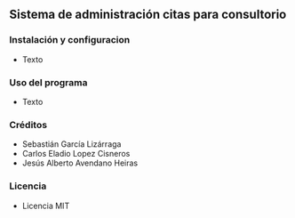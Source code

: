 ## Sistema de administración citas para consultorio
### Instalación y configuracion
- Texto
### Uso del programa
- Texto
### Créditos
- Sebastián García Lizárraga
- Carlos Eladio Lopez Cisneros
- Jesús Alberto Avendano Heiras
### Licencia
- Licencia MIT
